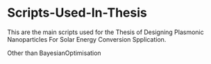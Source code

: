 # Scripts-Used-In-Thesis
This are the main scripts used for the Thesis of Designing Plasmonic Nanoparticles For Solar Energy Conversion Spplication. 

Other than BayesianOptimisation 
